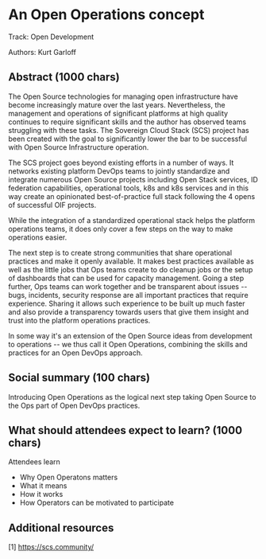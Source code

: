 # An Open Operations concept

Track: Open Development

Authors: Kurt Garloff

## Abstract (1000 chars)

The Open Source technologies for managing open infrastructure have become
increasingly mature over the last years. Nevertheless, the management and
operations of significant platforms at high quality continues to require
significant skills and the author has observed teams struggling with these
tasks. The Sovereign Cloud Stack (SCS) project has been created with the goal
to significantly lower the bar to be successful with Open Source Infrastructure
operation.

The SCS project goes beyond existing efforts in a number of ways.
It networks existing platform DevOps teams to jointly standardize and
integrate numerous Open Source projects including Open Stack services,
ID federation capabilities, operational tools, k8s and k8s services
and in this way create an opinionated best-of-practice full stack
following the 4 opens of successful OIF projects.

While the integration of a standardized operational stack helps the
platform operations teams, it does only cover a few steps on the way
to make operations easier.

The next step is to create strong communities that share operational
practices and make it openly available. It makes best practices
available as well as the little jobs that Ops teams create to do
cleanup jobs or the setup of dashboards that can be used for
capacity management. Going a step further, Ops teams can work together
and be transparent about issues -- bugs, incidents, security response
are all important practices that require experience. Sharing it allows
such experience to be built up much faster and also provide a transparency
towards users that give them insight and trust into the platform operations
practices.

In some way it's an extension of the Open Source ideas from development
to operations -- we thus call it Open Operations, combining the skills
and practices for an Open DevOps approach.

## Social summary (100 chars)

Introducing Open Operations as the logical next step taking Open
Source to the Ops part of Open DevOps practices.

## What should attendees expect to learn? (1000 chars)

Attendees learn 

* Why Open Operatons matters
* What it means
* How it works
* How Operators can be motivated to participate


## Additional resources

[1] https://scs.community/
